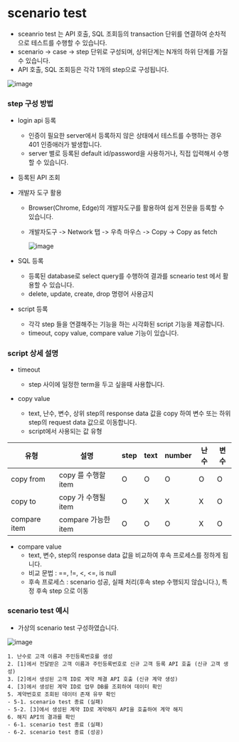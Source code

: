 # scenario test
- sceanrio test 는 API 호출, SQL 조회등의 transaction 단위를 연결하여 순차적으로 테스트를 수행할 수 있습니다.
- scenario -> case -> step 단위로 구성되며, 상위단계는 N개의 하위 단계를 가질 수 있습니다. 
- API 호출, SQL 조회등은 각각 1개의 step으로 구성됩니다. 

![image](https://user-images.githubusercontent.com/85854794/221357342-23929064-9d47-4699-82e6-168e186e3fc3.png)


### step 구성 방법

- login api 등록
  - 인증이 필요한 server에서 등록하지 않은 상태에서 테스트를 수행하는 경우 401 인증애러가 발생합니다. 
  - server 별로 등록된 default id/password을 사용하거나, 직접 입력해서 수행할 수 있습니다.

- 등록된 API 조회

- 개발자 도구 활용
  - Browser(Chrome, Edge)의 개발자도구를 활용하여 쉽게 전문을 등록할 수 있습니다. 
  - 개발자도구 -> Network 탭 -> 우측 마우스 -> Copy -> Copy as fetch
  
    ![image](https://user-images.githubusercontent.com/85854794/221357942-9f4fdfc4-a0d5-4420-a2ce-1200e767791f.png)

- SQL 등록 
  - 등록된 database로 select query를 수행하여 결과를 scneario test 에서 활용할 수 있습니다. 
  - delete, update, create, drop 명령어 사용금지

- script 등록 
  - 각각 step 들을 연결해주는 기능을 하는 시각화된 script 기능을 제공합니다. 
  - timeout, copy value, compare value 기능이 있습니다. 


### script 상세 설명 

- timeout
  - step 사이에 일정한 term을 두고 싶을때 사용합니다.

- copy value
  - text, 난수, 변수, 상위 step의 response data 값을 copy 하여 변수 또는 하위 step의 request data 값으로 이동합니다. 
  - script에서 사용되는 값 유형

|유형| 설명| step| text| number| 난수| 변수|
|---|---|---|---|---|---|---|
|copy from| copy 를 수행할 item| O| O| O| O| O|
|copy to| copy 가 수행될 item| O| X| X| X| O|
|compare item| compare 가능한 item| O| O| O| X| O|

- compare value
  -  text, 변수, step의 response data 값을 비교하여 후속 프로세스를 정하게 됩니다. 
  -  비교 문법 : ==, !=, <, <=, is null 
  -  후속 프로세스 : scenario 성공, 실패 처리(후속 step 수행되지 않습니다.), 특정 후속 step 으로 이동



### scenario test 예시
- 가상의 scenario test 구성하였습니다. 

![image](https://user-images.githubusercontent.com/85854794/221363459-209c3e8a-558a-4f3d-babe-6108689c2d5c.png)
```
1. 난수로 고객 이름과 주민등록번호를 생성
2. [1]에서 전달받은 고객 이름과 주민등록번호로 신규 고객 등록 API 호출 (신규 고객 생성)
3. [2]에서 생성된 고객 ID로 계약 체결 API 호출 (신규 계약 생성)
4. [3]에서 생성된 계약 ID로 업무 DB를 조회하여 데이터 확인
5. 계약번호로 조회된 데이터 존재 유무 확인
- 5-1. scenario test 종료 (실패)
- 5-2. [3]에서 생성된 계약 ID로 계약해지 API을 호출하여 계약 해지
6. 해지 API의 결과를 확인
- 6-1. scenario test 종료 (실패)
- 6-2. scenario test 종료 (성공)
```



